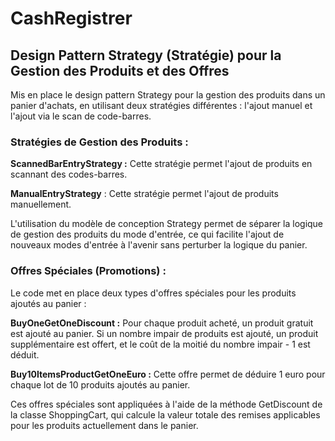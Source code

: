 # CashRegistrer

<h2>Design Pattern Strategy (Stratégie) pour la Gestion des Produits et des Offres</h2>

Mis en place le design pattern Strategy pour la gestion des produits dans un panier d'achats, en utilisant deux stratégies différentes : l'ajout manuel et l'ajout via le scan de code-barres.

<h3>Stratégies de Gestion des Produits :</h3>

<b>ScannedBarEntryStrategy :</b> Cette stratégie permet l'ajout de produits en scannant des codes-barres.

<b>ManualEntryStrategy</b> : Cette stratégie permet l'ajout de produits manuellement.

L'utilisation du modèle de conception Strategy permet de séparer la logique de gestion des produits du mode d'entrée, ce qui facilite l'ajout de nouveaux modes d'entrée à l'avenir sans perturber la logique du panier.

<h3>Offres Spéciales (Promotions) :</h3>

Le code met en place deux types d'offres spéciales pour les produits ajoutés au panier :

<b>BuyOneGetOneDiscount :</b> Pour chaque produit acheté, un produit gratuit est ajouté au panier. Si un nombre impair de produits est ajouté, un produit supplémentaire est offert, et le coût de la moitié du nombre impair - 1 est déduit.

<b>Buy10ItemsProductGetOneEuro :</b> Cette offre permet de déduire 1 euro pour chaque lot de 10 produits ajoutés au panier.

Ces offres spéciales sont appliquées à l'aide de la méthode GetDiscount de la classe ShoppingCart, qui calcule la valeur totale des remises applicables pour les produits actuellement dans le panier.
